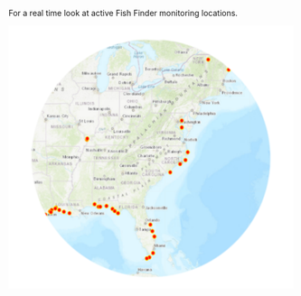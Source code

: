 
For a real time look at active Fish Finder monitoring locations.

<center><a href="https://orpteam.maps.arcgis.com/apps/webappviewer/index.html?id=c5085c49856d48a9b1e7d15ff60d1b9e" target="_blank"><img src="FFF.PNG" <center>


